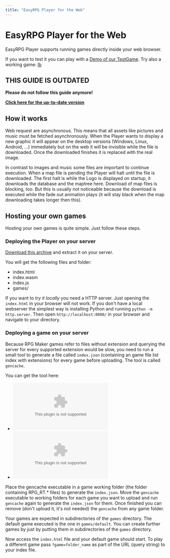 ```yaml
---
title: "EasyRPG Player for the Web"
---
```

# EasyRPG Player for the Web

EasyRPG Player supports running games directly inside your web browser.

If you want to test it you can play with a [Demo of our TestGame](https://easyrpg.org/play/). Try also a working game: [Ib](https://easyrpg.org/play/?game=ib)

## THIS GUIDE IS OUTDATED

**Please do not follow this guide anymore!**

**[Click here for the up-to-date version](https://easyrpg.org/player/guide/webplayer/)**

## How it works

Web request are asynchronous. This means that all assets like pictures and music must be fetched asynchronously. When the Player wants to display a new graphic it will appear on the desktop versions (Windows, Linux, Android, ...) immediately but on the web it will be invisible while the file is downloaded. Once the downloaded finishes it is replaced with the real image.

In contrast to images and music some files are important to continue execution. When a map file is pending the Player will halt until the file is downloaded. The first halt is while the Logo is displayed on startup, it downloads the database and the maptree here. Download of map files is blocking, too. But this is usually not noticeable because the download is executed while the fade out animation plays (it will stay black when the map downloading takes longer then this).

## Hosting your own games

Hosting your own games is quite simple. Just follow these steps.

### Deploying the Player on your server

[Download this archive](https://ci.easyrpg.org/job/player-js/lastSuccessfulBuild/artifact/player-js.tar.gz) and extract it on your server.

You will get the following files and folder:

-   index.html
-   index.wasm
-   index.js
-   games/

If you want to *try it locally* you need a HTTP server. Just opening the `index.html` in your browser will not work. If you don't have a local webserver the simplest way is installing Python and running `python -m http.server`. Then open `http://localhost:8000/` in your browser and navigate to your directory.

### Deploying a game on your server

Because RPG Maker games refer to files without extension and querying the server for every supported extension would be slow, you need to run a small tool to generate a file called `index.json` (containing an game file list index with extensions) for every game before uploading. The tool is called `gencache`.

You can get the tool here:

-   ![gencache for Windows](https://ci.easyrpg.org/job/tools-win32/lastSuccessfulBuild/artifact/bin/gencache.exe)
-   ![gencache for Linux](https://ci.easyrpg.org/job/tools-linux/lastSuccessfulBuild/artifact/gencache.tar.gz)

Place the gencache executable in a game working folder (the folder containing RPG_RT.\* files) to generate the `index.json`. Move the `gencache` executable to working folders for each game you want to upload and run `gencache` again to generate the `index.json` for them. Once finished you can remove (don't upload it, it's not needed) the `gencache` from any game folder.

Your games are expected in subdirectories of the `games` directory. The default game executed is the one in `games/default`. You can create further games by just by putting them in subdirectories of the `games` directory.

Now access the `index.html` file and your default game should start. To play a different game pass `?game=folder_name` as part of the URL (query string) to your index file.
